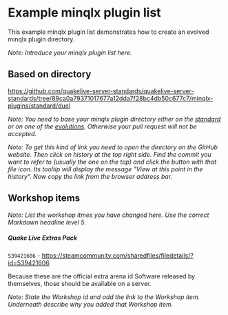 # Example minqlx plugin list

This example minqlx plugin list demonstrates how to create an evolved minqlx plugin directory.

*Note: Introduce your minqlx plugin list here.*

## Based on directory

https://github.com/quakelive-server-standards/quakelive-server-standards/tree/89ca0a79371017677a12dda7f28bc4db50c677c7/minqlx-plugins/standard/duel

*Note: You need to base your minqlx plugin directory either on the [standard](https://github.com/quakelive-server-standards/quakelive-server-standards/tree/master/minqlx-plugin/standard) or on one of the [evolutions](https://github.com/quakelive-server-standards/quakelive-server-standards/tree/master/minqlx-plugins/evolved). Otherwise your pull request will not be accepted.*

*Note: To get this kind of link you need to open the directory on the GitHub website. Then click on history at the top right side. Find the commit you want to refer to (usually the one on the top) and click the button with that file icon. Its tooltip will display the message "View at this point in the history". Now copy the link from the browser address bar.*

## Workshop items

*Note: List the workshop itmes you have changed here. Use the correct Markdown headline level 5.*

##### Quake Live Extras Pack

`539421606` - https://steamcommunity.com/sharedfiles/filedetails/?id=539421606

Because these are the official extra arena id Software released by themselves, those should be available on a server.

*Note: State the Workshop id and add the link to the Workshop item. Underneath describe why you added that Workshop item.*